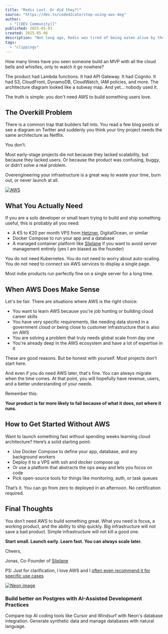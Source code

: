 ```yaml
---
title: "Redis Lost. Or did they?!"
source: "https://dev.to/code42cate/stop-using-aws-4eg"
author:
  - "[[DEV Community]]"
published: 2025-05-03
created: 2025-05-06
description: "Not long ago, Redis was tired of being eaten alive by the hyperscalers.  Amazon, Microsoft, and... Tagged with cloud, devops, redis, opensource."
tags:
  - "clippings"
---
```

How many times have you seen someone build an MVP with all the cloud bells and whistles, only to watch it go nowhere?

The product had Lambda functions. It had API Gateway. It had Cognito. It had S3, CloudFront, DynamoDB, CloudWatch, IAM policies, and more. The architecture diagram looked like a subway map. And yet... nobody used it.

The truth is simple: you don't need AWS to build something users love.

## The Overkill Problem

There is a common trap that builders fall into. You read a few blog posts or see a diagram on Twitter and suddenly you think your tiny project needs the same architecture as Netflix.

You don’t.

Most early-stage projects die not because they lacked scalability, but because they lacked users. Or because the product was confusing, buggy, or didn’t solve a real problem.

Overengineering your infrastructure is a great way to waste your time, burn out, or never launch at all.

[![AWS](https://media2.dev.to/dynamic/image/width=800%2Cheight=%2Cfit=scale-down%2Cgravity=auto%2Cformat=auto/https%3A%2F%2Fdev-to-uploads.s3.amazonaws.com%2Fuploads%2Farticles%2F3ux15y25brqb9cbjhgll.png)](https://media2.dev.to/dynamic/image/width=800%2Cheight=%2Cfit=scale-down%2Cgravity=auto%2Cformat=auto/https%3A%2F%2Fdev-to-uploads.s3.amazonaws.com%2Fuploads%2Farticles%2F3ux15y25brqb9cbjhgll.png)

## What You Actually Need

If you are a solo developer or small team trying to build and ship something useful, this is probably all you need:

- A €5 to €20 per month VPS from [Hetzner](https://hetzner.cloud/?ref=mZziDsGU2VVpcloud), DigitalOcean, or similar
- Docker Compose to run your app and a database
- A managed container platform like [Sliplane](https://sliplane.io/?utm_source=you-dont-need-aws-to-build-something-great) if you want to avoid server management entirely (yes I am biased as the founder)

You do not need Kubernetes. You do not need to worry about auto-scaling. You do not need to connect six AWS services to display a single page.

Most indie products run perfectly fine on a single server for a long time.

## When AWS Does Make Sense

Let's be fair. There are situations where AWS is the right choice:

- You want to learn AWS because you're job hunting or building cloud career skills
- You have very specific requirements, like needing data stored in a government cloud or being close to customer infrastructure that is also on AWS
- You are solving a problem that truly needs global scale from day one
- You're already deep in the AWS ecosystem and have a lot of expertise in it

These are good reasons. But be honest with yourself. Most projects don't start here.

And even if you do need AWS later, that's fine. You can always migrate when the time comes. At that point, you will hopefully have revenue, users, and a better understanding of your needs.

Remember this:

**Your product is far more likely to fail because of what it does, not where it runs.**

## How to Get Started Without AWS

Want to launch something fast without spending weeks learning cloud architecture? Here’s a solid starting point:

- Use Docker Compose to define your app, database, and any background workers
- Deploy it to a VPS with ssh and docker compose up
- Or use a platform that abstracts the ops away and lets you focus on code
- Pick open-source tools for things like monitoring, auth, or task queues

That’s it. You can go from zero to deployed in an afternoon. No certification required.

## Final Thoughts

You don’t need AWS to build something great. What you need is focus, a working product, and the ability to ship quickly. Big infrastructure will not save a bad product. Simple infrastructure will not kill a good one.

**Start small. Launch early. Learn fast. You can always scale later.**

Cheers,

Jonas, Co-Founder of [Sliplane](https://sliplane.io/?utm_source=you-dont-need-aws-to-build-something-great)

PS: Just for clarification, I love AWS and I [often even recommend it for specific use cases](https://sliplane.io/blog/globally-replicated-services-for-the-rest-of-us)

[![Neon image](https://media2.dev.to/dynamic/image/width=775%2Cheight=%2Cfit=scale-down%2Cgravity=auto%2Cformat=auto/https%3A%2F%2Fneon.tech%2F_next%2Fimage%3Furl%3Dhttps%253A%252F%252Fneondatabase.wpengine.com%252Fwp-content%252Fuploads%252F2025%252F03%252Fneon-vibe-coding-cover.png%26w%3D1920%26q%3D85%26dpl%3Ddpl_wD1CG9fKdjGA57ysJCJqcsyYaEMY)](https://neon.tech/blog/vibe-coding-with-ai-to-generate-synthetic-data-part-1?utm_source=devto&utm_medium=bb&utm_campaign=ai_intro&bb=226018)

### Build better on Postgres with AI-Assisted Development Practices

Compare top AI coding tools like Cursor and Windsurf with Neon's database integration. Generate synthetic data and manage databases with natural language.